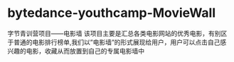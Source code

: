 # bytedance-youthcamp-MovieWall
字节青训营项目——电影墙
该项目主要是汇总各类电影网站的优秀电影，有别区于普通的电影排行榜单,我们以”电影墙”的形式展现给用户，用户可以点击自己感兴趣的电影，收藏从而放置到自己的专属电影墙中

